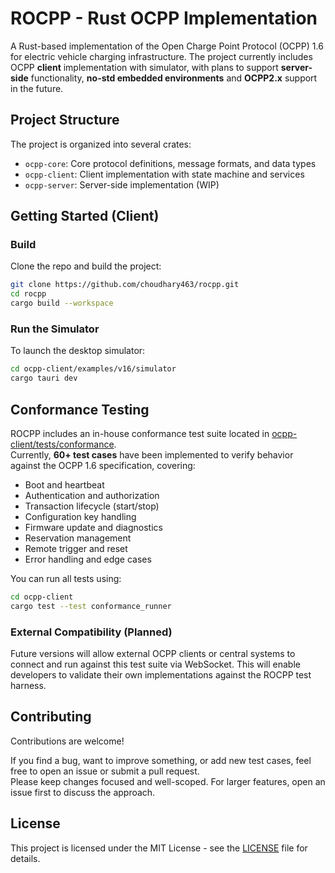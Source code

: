 # ROCPP - Rust OCPP Implementation

A Rust-based implementation of the Open Charge Point Protocol (OCPP) 1.6 for electric vehicle charging infrastructure. The project currently includes OCPP **client** implementation  with simulator, with plans to support **server-side** functionality, **no-std embedded environments** and **OCPP2.x** support in the future.

## Project Structure

The project is organized into several crates:

* `ocpp-core`: Core protocol definitions, message formats, and data types
* `ocpp-client`: Client implementation with state machine and services
* `ocpp-server`: Server-side implementation (WIP)

## Getting Started (Client)

### Build
Clone the repo and build the project:

```sh
git clone https://github.com/choudhary463/rocpp.git
cd rocpp
cargo build --workspace
```

### Run the Simulator
To launch the desktop simulator:
```sh
cd ocpp-client/examples/v16/simulator
cargo tauri dev
```

## Conformance Testing

ROCPP includes an in-house conformance test suite located in [ocpp-client/tests/conformance](https://github.com/choudhary463/rocpp/blob/main/ocpp-client/tests/conformance).  
Currently, **60+ test cases** have been implemented to verify behavior against the OCPP 1.6 specification, covering:

- Boot and heartbeat
- Authentication and authorization
- Transaction lifecycle (start/stop)
- Configuration key handling
- Firmware update and diagnostics
- Reservation management
- Remote trigger and reset
- Error handling and edge cases

You can run all tests using:

```sh
cd ocpp-client
cargo test --test conformance_runner
```

### External Compatibility (Planned)
Future versions will allow external OCPP clients or central systems to connect and run against this test suite via WebSocket.
This will enable developers to validate their own implementations against the ROCPP test harness.

## Contributing

Contributions are welcome!

If you find a bug, want to improve something, or add new test cases, feel free to open an issue or submit a pull request.  
Please keep changes focused and well-scoped. For larger features, open an issue first to discuss the approach.

## License
This project is licensed under the MIT License - see the [LICENSE](https://github.com/choudhary463/rocpp/blob/main/LICENSE) file for details.
